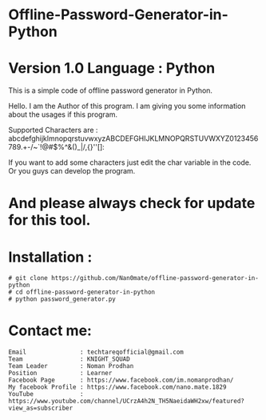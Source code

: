 # Offline-Password-Generator-in-Python
# Version 1.0 Language : Python

This is a simple code of offline password generator in Python. 

Hello. I am the Author of this program. I am giving you some information about the usages if this program.

Supported Characters are : abcdefghijklmnopqrstuvwxyzABCDEFGHIJKLMNOPQRSTUVWXYZ0123456789.+-/~`!@#$%^&()_|/,{}''[]:

If you want to add some characters just edit the char variable in the code. Or you guys can develop the program.

# And please always check for update for this tool.


# Installation : 

    # git clone https://github.com/Nan0mate/offline-password-generator-in-python
    # cd offline-password-generator-in-python
    # python password_generator.py


# Contact me: 
    
    Email               : techtareqofficial@gmail.com
    Team                : KNIGHT_SQUAD
    Team Leader         : Noman Prodhan
    Position            : Learner
    Facebook Page       : https://www.facebook.com/im.nomanprodhan/
    My facebook Profile : https://www.facebook.com/nano.mate.1829
    YouTube             : https://www.youtube.com/channel/UCrzA4h2N_TH5NaeidaWH2xw/featured?view_as=subscriber


